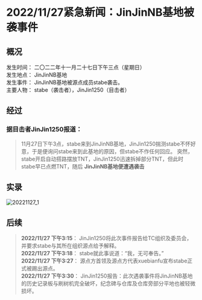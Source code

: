 # **2022/11/27紧急新闻：JinJinNB基地被袭事件**

## **概况**

发生时间： 二〇二二年十一月二十七日下午三点（星期日）  
发生地点： JinJinNB基地  
发生事件： JinJinNB基地被源点成员stabe袭击。  
主要人物： stabe（袭击者），JinJin1250（目击者）

## **经过**

### **据目击者JinJin1250报道：**
>11月27日下午3点，stabe来到JinJinNB基地，JinJin1250揣测stabe不怀好意，于是便询问stabe来到此基地的原因，但stabe不作任何回应。
突然，stabe开启自动搭路摆放TNT，JinJin1250迅速拆掉部分TNT，但此时stabe早已点燃TNT，随后 **JinJinNB基地便遭遇袭击**

## **实录**

![20221127_1](https://voidtech.cn/i/2022/11/27/vutqvv.png)


## **后续**
> **2022/11/27 下午3:15**： JinJin1250将此次事件报告给TC组织及委员会，并要求stabe与其所在组织源点给予解释。  
**2022/11/27 下午3:18**： stabe就此事说道：“我，无可奉告。”  
**2022/11/27 下午3:27**： 源点方首领及源点方代表xuebianfu宣布stabe正式被踢出源点。  
**2022/11/27 下午3:30**： JinJin1250报告：此次遇袭事件将JinJinNB基地的历史记录板与刷树机完全破坏，纪念碑与仓库及仓库旁部分平地也被轻微损坏。
